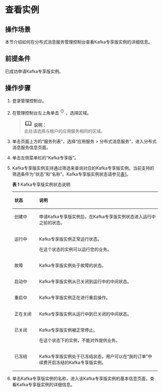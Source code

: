 # 查看实例<a name="dms-ug-180604014"></a>

## 操作场景<a name="section21574462"></a>

本节介绍如何在分布式消息服务管理控制台查看Kafka专享版实例的详细信息。

## 前提条件<a name="section59952436"></a>

已成功申请Kafka专享版实例。

## 操作步骤<a name="section1860982374010"></a>

1.  登录管理控制台。
2.  在管理控制台左上角单击![](figures/icon-region.png)，选择区域。

    >![](public_sys-resources/icon-note.gif) **说明：**   
    >此处请选择与租户的应用服务相同的区域。  

3.  单击页面上方的“服务列表”，选择“应用服务 \> 分布式消息服务”，进入分布式消息服务信息页面。
4.  单击左侧菜单栏的“Kafka专享版”。
5.  Kafka专享版实例支持通过筛选来查询对应的Kafka专享版实例。当前支持的筛选条件为“状态”和“名称”。Kafka专享版实例状态请参见[表1](#table5086721717534)。

    **表 1**  Kafka专享版实例状态说明

    <a name="table5086721717534"></a>
    <table><thead align="left"><tr id="row4878914717534"><th class="cellrowborder" valign="top" width="17%" id="mcps1.2.3.1.1"><p id="p50270420175321"><a name="p50270420175321"></a><a name="p50270420175321"></a>状态</p>
    </th>
    <th class="cellrowborder" valign="top" width="83%" id="mcps1.2.3.1.2"><p id="p51272037175321"><a name="p51272037175321"></a><a name="p51272037175321"></a>说明</p>
    </th>
    </tr>
    </thead>
    <tbody><tr id="row4409498617534"><td class="cellrowborder" valign="top" width="17%" headers="mcps1.2.3.1.1 "><p id="p5195001718130"><a name="p5195001718130"></a><a name="p5195001718130"></a>创建中</p>
    </td>
    <td class="cellrowborder" valign="top" width="83%" headers="mcps1.2.3.1.2 "><p id="p6525251518130"><a name="p6525251518130"></a><a name="p6525251518130"></a>申请Kafka专享版实例后，在Kafka专享版实例状态进入运行中之前的状态。</p>
    </td>
    </tr>
    <tr id="row4964581717534"><td class="cellrowborder" valign="top" width="17%" headers="mcps1.2.3.1.1 "><p id="p3431187918130"><a name="p3431187918130"></a><a name="p3431187918130"></a>运行中</p>
    </td>
    <td class="cellrowborder" valign="top" width="83%" headers="mcps1.2.3.1.2 "><p id="p3711473418130"><a name="p3711473418130"></a><a name="p3711473418130"></a>Kafka专享版实例正常运行状态。</p>
    <p id="p6559715218130"><a name="p6559715218130"></a><a name="p6559715218130"></a>在这个状态的实例可以运行您的业务。</p>
    </td>
    </tr>
    <tr id="row8089014121228"><td class="cellrowborder" valign="top" width="17%" headers="mcps1.2.3.1.1 "><p id="p1022935121239"><a name="p1022935121239"></a><a name="p1022935121239"></a>故障</p>
    </td>
    <td class="cellrowborder" valign="top" width="83%" headers="mcps1.2.3.1.2 "><p id="p593735121239"><a name="p593735121239"></a><a name="p593735121239"></a>Kafka专享版实例处于故障的状态。</p>
    </td>
    </tr>
    <tr id="row23496423121248"><td class="cellrowborder" valign="top" width="17%" headers="mcps1.2.3.1.1 "><p id="p549840112131"><a name="p549840112131"></a><a name="p549840112131"></a>启动中</p>
    </td>
    <td class="cellrowborder" valign="top" width="83%" headers="mcps1.2.3.1.2 "><p id="p3755454112131"><a name="p3755454112131"></a><a name="p3755454112131"></a>Kafka专享版实例从已关闭到运行中的中间状态。</p>
    </td>
    </tr>
    <tr id="row5150934512136"><td class="cellrowborder" valign="top" width="17%" headers="mcps1.2.3.1.1 "><p id="p43939024121312"><a name="p43939024121312"></a><a name="p43939024121312"></a>重启中</p>
    </td>
    <td class="cellrowborder" valign="top" width="83%" headers="mcps1.2.3.1.2 "><p id="p51371030121312"><a name="p51371030121312"></a><a name="p51371030121312"></a>Kafka专享版实例正在进行重启操作。</p>
    </td>
    </tr>
    <tr id="row2402314317534"><td class="cellrowborder" valign="top" width="17%" headers="mcps1.2.3.1.1 "><p id="p3881314218130"><a name="p3881314218130"></a><a name="p3881314218130"></a>正在关闭</p>
    </td>
    <td class="cellrowborder" valign="top" width="83%" headers="mcps1.2.3.1.2 "><p id="p4199865618130"><a name="p4199865618130"></a><a name="p4199865618130"></a>Kafka专享版实例从运行中到已关闭的中间状态。</p>
    </td>
    </tr>
    <tr id="row1102564917534"><td class="cellrowborder" valign="top" width="17%" headers="mcps1.2.3.1.1 "><p id="p2070814618130"><a name="p2070814618130"></a><a name="p2070814618130"></a>已关闭</p>
    </td>
    <td class="cellrowborder" valign="top" width="83%" headers="mcps1.2.3.1.2 "><p id="p3780836018130"><a name="p3780836018130"></a><a name="p3780836018130"></a>Kafka专享版实例被正常停止。</p>
    <p id="p473092718130"><a name="p473092718130"></a><a name="p473092718130"></a>在这个状态下的实例，不能对外提供业务。</p>
    </td>
    </tr>
    <tr id="row224215391011"><td class="cellrowborder" valign="top" width="17%" headers="mcps1.2.3.1.1 "><p id="p724310331011"><a name="p724310331011"></a><a name="p724310331011"></a>已冻结</p>
    </td>
    <td class="cellrowborder" valign="top" width="83%" headers="mcps1.2.3.1.2 "><p id="p122431831109"><a name="p122431831109"></a><a name="p122431831109"></a>Kafka专享版实例处于已冻结状态，用户可以在“我的订单”中续费开启冻结的Kafka专享版实例。</p>
    </td>
    </tr>
    </tbody>
    </table>

6.  单击Kafka专享版实例的名称，进入该Kafka专享版实例的基本信息页面，查看Kafka专享版实例的详细信息。

